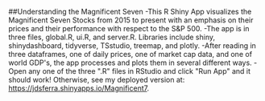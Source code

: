 ##Understanding the Magnificent Seven
-This R Shiny App visualizes the Magnificent Seven Stocks from 2015 to present with an emphasis on their prices and their performance with respect to the S&P 500.
-The app is in three files, global.R, ui.R, and server.R. Libraries include shiny, shinydashboard, tidyverse, TSstudio, treemap, and plotly.
-After reading in three dataframes, one of daily prices, one of market cap data, and one of world GDP's, the app processes and plots them in several different ways.
-Open any one of the three ".R" files in RStudio and click "Run App" and it should work! Otherwise, see my deployed version at: https://jdsferra.shinyapps.io/Magnificent7.